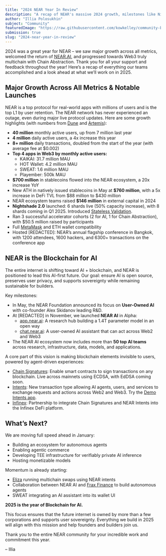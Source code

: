 ```yaml
---
title: "2024 NEAR Year In Review"
description: "A recap of NEAR's massive 2024 growth, milestones like Nightshade 2.0, NEAR AI's debut, and what's ahead in 2025."
author: "Illia Polosukhin"
subject: "Community"
featuredImage: "https://raw.githubusercontent.com/kowkelley/community-blog-prototype/main/content/posts/20241220-a-post-from-illia-polosukhin/images/near-2024-recap-blog.png"
submission: true
slug: "2024-near-year-in-review"
---
```


2024 was a great year for NEAR – we saw major growth across all metrics, welcomed the return of [NEAR.AI](https://near.ai), and progressed towards Web3 truly multichain with Chain Abstraction. Thank you for all your support and feedback throughout the year! Here’s a recap of everything our teams accomplished and a look ahead at what we’ll work on in 2025.

## Major Growth Across All Metrics & Notable Launches

NEAR is a top protocol for real-world apps with millions of users and is the top L1 by user retention. The NEAR network has never experienced an outage, even during major live protocol updates. Here are some growth highlights (with numbers from [Dune](https://dune.com/near/chain-abstraction-is-near) and [Artemis](https://app.artemisanalytics.com/chains)):

- **40 million** monthly active users, up from 7 million last year
- **4 million** daily active users, a 4x increase this year
- **8+ million** daily transactions, doubled from the start of the year (with average fee at $0.002)
- **Top 4 apps in Web3 by monthly active users:**
  - KAIKAI: 31.7 million MAU
  - HOT Wallet: 4.2 million MAU
  - SWEAT: 1.6 million MAU
  - Playember: 500k MAU
- **$700 million** in stablecoins flowed into the NEAR ecosystem, a 20x increase YoY
- New ATH in natively issued stablecoins in May at **$760 million**, with a 5x increase in DeFi TVL from $88 million to $430 million
- NEAR ecosystem teams raised **$146 million** in external capital in 2024
- **Nightshade 2.0** launched: 6 shards live (50% capacity increase), with 8 shards coming in Q1 2025. Introduced [Stateless Validation](https://pages.near.org/blog/nightshade-2-launches-on-near-mainnet-introducing-stateless-validation/).
- Ran 3 successful accelerator cohorts (2 for AI, 1 for Chain Abstraction), with $50.5 million raised by participants
- Full [MetaMask](https://pages.near.org/blog/ethereum-near-mainnet/) and ETH wallet compatibility
- Hosted [REDACTED]: NEAR’s annual flagship conference in Bangkok, with 1200 attendees, 1600 hackers, and 6300+ transactions on the conference app

## NEAR is the Blockchain for AI

The entire internet is shifting toward AI + blockchain, and NEAR is positioned to lead this AI-first future. Our goal: ensure AI is open source, preserves user privacy, and supports sovereignty while remaining sustainable for builders.

Key milestones:

- In May, the NEAR Foundation announced its focus on **User-Owned AI** with co-founder Alex Skidanov leading R&D.
- At [REDACTED] in November, we launched **NEAR AI** in Alpha:
  - [app.near.ai](http://app.near.ai): A research hub building a 1.4T parameter model in an open way
  - [chat.near.ai](http://chat.near.ai): A user-owned AI assistant that can act across Web2 and Web3
- The NEAR AI ecosystem now includes more than **50 top AI teams** across research, infrastructure, data, models, and applications.

A core part of this vision is making blockchain elements invisible to users, powered by agent-driven experiences:

- [Chain Signatures](https://near.org/chain-abstraction): Enable smart contracts to sign transactions on any blockchain. Live across mainnets using ECDSA, with EdDSA coming soon.
- [Intents](https://pages.near.org/blog/introducing-near-intents/): New transaction type allowing AI agents, users, and services to exchange requests and actions across Web2 and Web3. Try the [Demo Intents app](https://app.near-intents.org/).
- [Infinex](https://pages.near.org/blog/infinex-integrates-near-protocol-chain-signatures-and-near-intents/): Partnership to integrate Chain Signatures and NEAR Intents into the Infinex DeFi platform.

## What’s Next?

We are moving full speed ahead in January:

- Building an ecosystem for autonomous agents
- Enabling agentic commerce
- Developing TEE infrastructure for verifiably private AI inference
- Hosting monetizable models

Momentum is already starting:

- [Eliza](https://github.com/ai16z/eliza/pull/847) running multichain swaps using NEAR intents
- Collaboration between NEAR AI and [Frax Finance](https://twitter.com/fraxfinance/status/1868837636577874264) to build autonomous agents
- SWEAT integrating an AI assistant into its wallet UI

**2025 is the year of Blockchain for AI.**

This focus ensures that the future internet is owned by more than a few corporations and supports user sovereignty. Everything we build in 2025 will align with this mission and help founders and builders join us.

Thank you to the entire NEAR community for your incredible work and commitment this year.

– Illia
